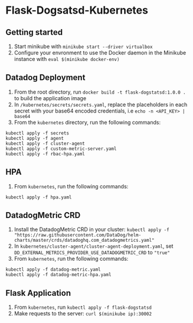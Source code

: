 # Flask-Dogsatsd-Kubernetes

## Getting started

1. Start minikube with `minikube start --driver virtualbox`
2. Configure your envronment to use the Docker daemon in the Minikube instance with `eval $(minikube docker-env)`

## Datadog Deployment

1. From the root directory, run `docker build -t flask-dogstatsd:1.0.0 .` to build the application image
2. In `/kubernetes/secrets/secrets.yaml`, replace the placeholders in each secret with your base64 encoded credentials, i.e `echo -n <API_KEY> | base64`
3. From the `kubernetes` directory, run the following commands:
  ```
  kubectl apply -f secrets
  kubectl apply -f agent
  kubectl apply -f cluster-agent
  kubectl apply -f custom-metric-server.yaml
  kubectl apply -f rbac-hpa.yaml
  ```
## HPA

1. From `kubernetes`, run the following commands:
  ```
  kubectl apply -f hpa.yaml
  ```
## DatadogMetric CRD

1. Install the DatadogMetric CRD in your cluster: `kubectl apply -f "https://raw.githubusercontent.com/DataDog/helm-charts/master/crds/datadoghq.com_datadogmetrics.yaml"`
2. In `kubernetes/cluster-agent/cluster-agent-deployment.yaml`, set `DD_EXTERNAL_METRICS_PROVIDER_USE_DATADOGMETRIC_CRD` to `"true"`
3. From `kubernetes`, run the following commands:
  ```
  kubectl apply -f datadog-metric.yaml 
  kubectl apply -f datadog-metric-hpa.yaml
  ```
## Flask Application
1. From `kubernetes`, run `kubectl apply -f flask-dogstatsd`
2. Make requests to the server: `curl $(minikube ip):30002`
